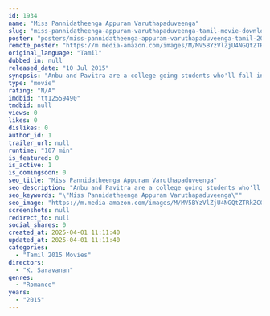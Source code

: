 ```yaml
---
id: 1934
name: "Miss Pannidatheenga Appuram Varuthapaduveenga"
slug: "miss-pannidatheenga-appuram-varuthapaduveenga-tamil-movie-download"
poster: "posters/miss-pannidatheenga-appuram-varuthapaduveenga-tamil-2015.jpg"
remote_poster: "https://m.media-amazon.com/images/M/MV5BYzVlZjU4NGQtZTRkZC00Zjg1LTg3MjQtMTYxOWY4MTIxYWMxXkEyXkFqcGdeQXVyOTE3MDM3ODg@._V1_SX300.jpg"
original_language: "Tamil"
dubbed_in: null
released_date: "10 Jul 2015"
synopsis: "Anbu and Pavitra are a college going students who'll fall in Love but later he realizes that she belongs to a Tribal Caste and she was trying to uplift her community. He fully supports her in achieving her Mission. However his par..."
type: "movie"
rating: "N/A"
imdbid: "tt12559490"
tmdbid: null
views: 0
likes: 0
dislikes: 0
author_id: 1
trailer_url: null
runtime: "107 min"
is_featured: 0
is_active: 1
is_comingsoon: 0
seo_title: "Miss Pannidatheenga Appuram Varuthapaduveenga"
seo_description: "Anbu and Pavitra are a college going students who'll fall in Love but later he realizes that she belongs to a Tribal Caste and she was trying to uplift her community. He fully supports her in achieving her Mission. However his par..."
seo_keywords: "\"Miss Pannidatheenga Appuram Varuthapaduveenga\""
seo_image: "https://m.media-amazon.com/images/M/MV5BYzVlZjU4NGQtZTRkZC00Zjg1LTg3MjQtMTYxOWY4MTIxYWMxXkEyXkFqcGdeQXVyOTE3MDM3ODg@._V1_SX300.jpg"
screenshots: null
redirect_to: null
social_shares: 0
created_at: 2025-04-01 11:11:40
updated_at: 2025-04-01 11:11:40
categories:
  - "Tamil 2015 Movies"
directors:
  - "K. Saravanan"
genres:
  - "Romance"
years:
  - "2015"
---
```

